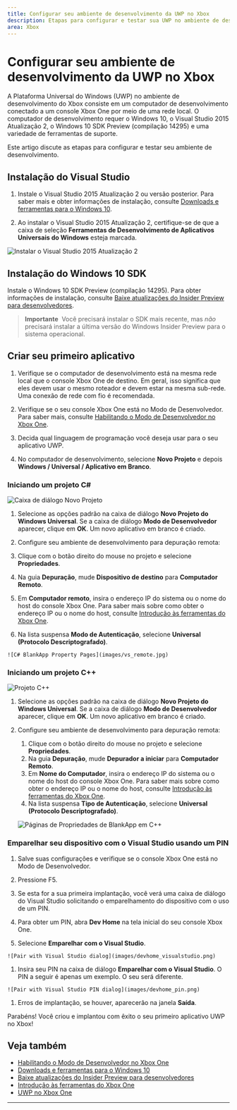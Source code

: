 ```yaml
---
title: Configurar seu ambiente de desenvolvimento da UWP no Xbox
description: Etapas para configurar e testar sua UWP no ambiente de desenvolvimento do Xbox.
area: Xbox
---
```


# Configurar seu ambiente de desenvolvimento da UWP no Xbox

A Plataforma Universal do Windows (UWP) no ambiente de desenvolvimento do Xbox consiste em um computador de desenvolvimento conectado a um console Xbox One por meio de uma rede local.
O computador de desenvolvimento requer o Windows 10, o Visual Studio 2015 Atualização 2, o Windows 10 SDK Preview (compilação 14295) e uma variedade de ferramentas de suporte.


Este artigo discute as etapas para configurar e testar seu ambiente de desenvolvimento.

## Instalação do Visual Studio

1. Instale o Visual Studio 2015 Atualização 2 ou versão posterior. Para saber mais e obter informações de instalação, consulte [Downloads e ferramentas para o Windows 10](https://dev.windows.com/downloads).

1. Ao instalar o Visual Studio 2015 Atualização 2, certifique-se de que a caixa de seleção **Ferramentas de Desenvolvimento de Aplicativos Universais do Windows** esteja marcada.

  ![Instalar o Visual Studio 2015 Atualização 2](images/vs_install_tools.png)

## Instalação do Windows 10 SDK

Instale o Windows 10 SDK Preview (compilação 14295). Para obter informações de instalação, consulte [Baixe atualizações do Insider Preview para desenvolvedores](http://go.microsoft.com/fwlink/p/?LinkId=780552).

  > **Importante**&nbsp;&nbsp;Você precisará instalar o SDK mais recente, mas _não_ precisará instalar a última versão do Windows Insider Preview para o sistema operacional.

## Criar seu primeiro aplicativo

1. Verifique se o computador de desenvolvimento está na mesma rede local que o console Xbox One de destino. Em geral, isso significa que eles devem usar o mesmo roteador e devem estar na mesma sub-rede. Uma conexão de rede com fio é recomendada.

1. Verifique se o seu console Xbox One está no Modo de Desenvolvedor.  Para saber mais, consulte [Habilitando o Modo de Desenvolvedor no Xbox One](devkit-activation.md).

1. Decida qual linguagem de programação você deseja usar para o seu aplicativo UWP.

1. No computador de desenvolvimento, selecione **Novo Projeto** e depois **Windows / Universal / Aplicativo em Branco**.

### Iniciando um projeto C#

  ![Caixa de diálogo Novo Projeto](images/vs_universal_blank.jpg)

1. Selecione as opções padrão na caixa de diálogo **Novo Projeto do Windows Universal**. Se a caixa de diálogo **Modo de Desenvolvedor** aparecer, clique em **OK**. Um novo aplicativo em branco é criado.

1. Configure seu ambiente de desenvolvimento para depuração remota:

  1. Clique com o botão direito do mouse no projeto e selecione **Propriedades**.
  1. Na guia **Depuração**, mude **Dispositivo de destino** para **Computador Remoto**.
  1. Em **Computador remoto**, insira o endereço IP do sistema ou o nome do host do console Xbox One. Para saber mais sobre como obter o endereço IP ou o nome do host, consulte [Introdução às ferramentas do Xbox One](introduction-to-xbox-tools.md).
  1. Na lista suspensa **Modo de Autenticação**, selecione **Universal (Protocolo Descriptografado)**.

    ![C# BlankApp Property Pages](images/vs_remote.jpg)

### Iniciando um projeto C++

  ![Projeto C++](images/vs_universal_cpp_blank.jpg)

1. Selecione as opções padrão na caixa de diálogo **Novo Projeto do Windows Universal**. Se a caixa de diálogo **Modo de Desenvolvedor** aparecer, clique em **OK**. Um novo aplicativo em branco é criado.

1. Configure seu ambiente de desenvolvimento para depuração remota:

   1. Clique com o botão direito do mouse no projeto e selecione **Propriedades**.
   1. Na guia **Depuração**, mude **Depurador a iniciar** para **Computador Remoto**.
   1. Em **Nome do Computador**, insira o endereço IP do sistema ou o nome do host do console Xbox One. Para saber mais sobre como obter o endereço IP ou o nome do host, consulte [Introdução às ferramentas do Xbox One](introduction-to-xbox-tools.md).
   1. Na lista suspensa **Tipo de Autenticação**, selecione **Universal (Protocolo Descriptografado)**.

    ![Páginas de Propriedades de BlankApp em C++](images/vs_remote_cpp.jpg)

### Emparelhar seu dispositivo com o Visual Studio usando um PIN

1. Salve suas configurações e verifique se o console Xbox One está no Modo de Desenvolvedor.

1. Pressione F5.

1. Se esta for a sua primeira implantação, você verá uma caixa de diálogo do Visual Studio solicitando o emparelhamento do dispositivo com o uso de um PIN.

  1. Para obter um PIN, abra **Dev Home** na tela inicial do seu console Xbox One.
  1. Selecione **Emparelhar com o Visual Studio**.

    ![Pair with Visual Studio dialog](images/devhome_visualstudio.png)

  1. Insira seu PIN na caixa de diálogo **Emparelhar com o Visual Studio**. O PIN a seguir é apenas um exemplo. O seu será diferente.

    ![Pair with Visual Studio PIN dialog](images/devhome_pin.png)

  1. Erros de implantação, se houver, aparecerão na janela **Saída**.

Parabéns! Você criou e implantou com êxito o seu primeiro aplicativo UWP no Xbox!



## Veja também
- [Habilitando o Modo de Desenvolvedor no Xbox One](devkit-activation.md)  
- [Downloads e ferramentas para o Windows 10](https://dev.windows.com/downloads)  
- [Baixe atualizações do Insider Preview para desenvolvedores](http://go.microsoft.com/fwlink/?LinkId=780552)  
- [Introdução às ferramentas do Xbox One](introduction-to-xbox-tools.md) 
- [UWP no Xbox One](index.md)

----


<!--HONumber=Mar16_HO5-->


